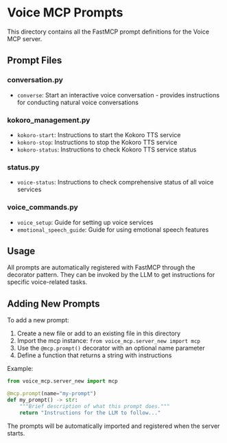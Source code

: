 # Voice MCP Prompts

This directory contains all the FastMCP prompt definitions for the Voice MCP server.

## Prompt Files

### conversation.py
- `converse`: Start an interactive voice conversation - provides instructions for conducting natural voice conversations

### kokoro_management.py
- `kokoro-start`: Instructions to start the Kokoro TTS service
- `kokoro-stop`: Instructions to stop the Kokoro TTS service  
- `kokoro-status`: Instructions to check Kokoro TTS service status

### status.py
- `voice-status`: Instructions to check comprehensive status of all voice services

### voice_commands.py
- `voice_setup`: Guide for setting up voice services
- `emotional_speech_guide`: Guide for using emotional speech features

## Usage

All prompts are automatically registered with FastMCP through the decorator pattern. They can be invoked by the LLM to get instructions for specific voice-related tasks.

## Adding New Prompts

To add a new prompt:

1. Create a new file or add to an existing file in this directory
2. Import the mcp instance: `from voice_mcp.server_new import mcp`
3. Use the `@mcp.prompt()` decorator with an optional name parameter
4. Define a function that returns a string with instructions

Example:
```python
from voice_mcp.server_new import mcp

@mcp.prompt(name="my-prompt")
def my_prompt() -> str:
    """Brief description of what this prompt does."""
    return "Instructions for the LLM to follow..."
```

The prompts will be automatically imported and registered when the server starts.